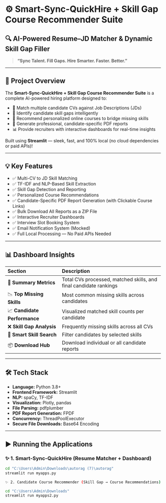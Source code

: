 # ⚙️ Smart-Sync-QuickHire + Skill Gap Course Recommender Suite  
## 🔍 AI-Powered Resume–JD Matcher & Dynamic Skill Gap Filler  

> **“Sync Talent. Fill Gaps. Hire Smarter. Faster. Better.”**

---

## 🚀 Project Overview

The **Smart-Sync-QuickHire + Skill Gap Course Recommender Suite** is a complete AI-powered hiring platform designed to:

- 📄 Match multiple candidate CVs against Job Descriptions (JDs)
- 🧩 Identify candidate skill gaps intelligently
- 🎯 Recommend personalized online courses to bridge missing skills
- 📑 Generate professional, candidate-specific PDF reports
- 📊 Provide recruiters with interactive dashboards for real-time insights

Built using **Streamlit** — sleek, fast, and 100% local (no cloud dependencies or paid APIs)!

---

## 💡 Key Features

- ✅ Multi-CV to JD Skill Matching  
- ✅ TF-IDF and NLP-Based Skill Extraction  
- ✅ Skill Gap Detection and Reporting  
- ✅ Personalized Course Recommendations  
- ✅ Candidate-Specific PDF Report Generation (with Clickable Course Links)  
- ✅ Bulk Download All Reports as a ZIP File  
- ✅ Interactive Recruiter Dashboards  
- ✅ Interview Slot Booking System  
- ✅ Email Notification System (Mocked)  
- ✅ Full Local Processing — No Paid APIs Needed  

---

## 📊 Dashboard Insights

| Section | Description |
|:--------|:------------|
| 📌 **Summary Metrics** | Total CVs processed, matched skills, and final candidate rankings |
| 📉 **Top Missing Skills** | Most common missing skills across candidates |
| 📈 **Candidate Performance** | Visualized matched skill counts per candidate |
| ❌ **Skill Gap Analysis** | Frequently missing skills across all CVs |
| 🧠 **Smart Skill Search** | Filter candidates by selected skills |
| 📦 **Download Hub** | Download individual or all candidate reports |

---

## 🛠️ Tech Stack

- **Language:** Python 3.8+
- **Frontend Framework:** Streamlit
- **NLP:** spaCy, TF-IDF
- **Visualization:** Plotly, pandas
- **File Parsing:** pdfplumber
- **PDF Report Generation:** FPDF
- **Concurrency:** ThreadPoolExecutor
- **Secure File Downloads:** Base64 Encoding

---

## ▶️ Running the Applications

### ✨ 1. Smart-Sync-QuickHire (Resume Matcher + Dashboard)

```bash
cd "C:\Users\Admin\Downloads\autorag (7)\autorag"
streamlit run myapps.py

✨ 2. Candidate Course Recommender (Skill Gap → Course Recommendations)

cd "C:\Users\Admin\Downloads"
streamlit run myapps2.py


